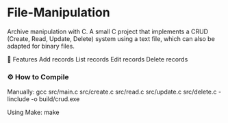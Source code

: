 # File-Manipulation
Archive manipulation with C.
A small C project that implements a CRUD (Create, Read, Update, Delete) system using a text file, which can also be adapted for binary files.

🧠 Features
Add records
List records
Edit records
Delete records

### ⚙️ How to Compile
Manually:
gcc src/main.c src/create.c src/read.c src/update.c src/delete.c -Iinclude -o build/crud.exe

Using Make:
make
